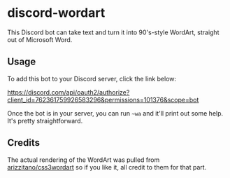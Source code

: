 # discord-wordart

This Discord bot can take text and turn it into 90's-style WordArt, straight out of Microsoft Word.

## Usage

To add this bot to your Discord server, click the link below:

https://discord.com/api/oauth2/authorize?client_id=762361759926583296&permissions=101376&scope=bot

Once the bot is in your server, you can run `~wa` and it'll print out some help. It's pretty straightforward.

## Credits

The actual rendering of the WordArt was pulled from [arizzitano/css3wordart](https://github.com/arizzitano/css3wordart) so if you like it, all credit to them for that part.